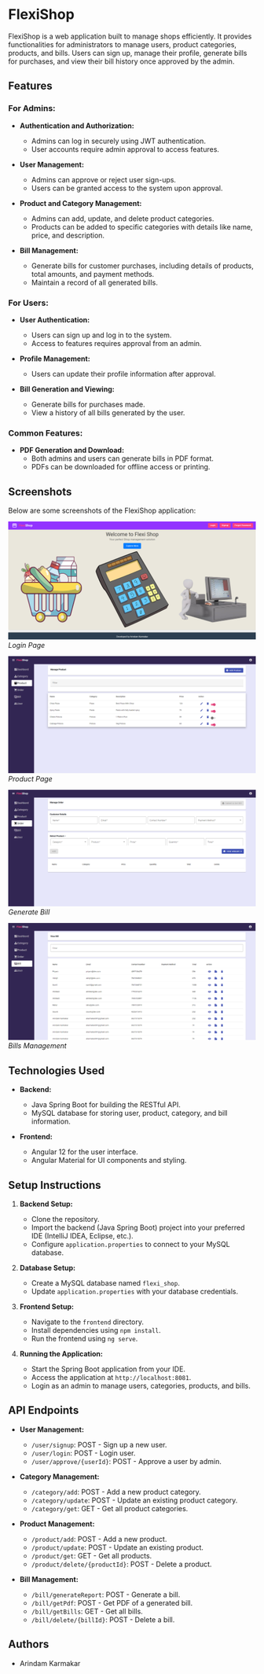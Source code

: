 # FlexiShop

FlexiShop is a web application built to manage shops efficiently. It provides functionalities for administrators to manage users, product categories, products, and bills. Users can sign up, manage their profile, generate bills for purchases, and view their bill history once approved by the admin.

## Features

### For Admins:
- **Authentication and Authorization:**
  - Admins can log in securely using JWT authentication.
  - User accounts require admin approval to access features.

- **User Management:**
  - Admins can approve or reject user sign-ups.
  - Users can be granted access to the system upon approval.

- **Product and Category Management:**
  - Admins can add, update, and delete product categories.
  - Products can be added to specific categories with details like name, price, and description.

- **Bill Management:**
  - Generate bills for customer purchases, including details of products, total amounts, and payment methods.
  - Maintain a record of all generated bills.

### For Users:
- **User Authentication:**
  - Users can sign up and log in to the system.
  - Access to features requires approval from an admin.

- **Profile Management:**
  - Users can update their profile information after approval.

- **Bill Generation and Viewing:**
  - Generate bills for purchases made.
  - View a history of all bills generated by the user.

### Common Features:
- **PDF Generation and Download:**
  - Both admins and users can generate bills in PDF format.
  - PDFs can be downloaded for offline access or printing.
## Screenshots

Below are some screenshots of the FlexiShop application:

![Login Page](img/A1.png)
*Login Page*

![Admin Dashboard](img/A2.png)
*Product Page*

![Product Management](img/A3.png)
*Generate Bill*

![Generate Bill](img/A4.png)
*Bills Management*



## Technologies Used

- **Backend:**
  - Java Spring Boot for building the RESTful API.
  - MySQL database for storing user, product, category, and bill information.

- **Frontend:**
  - Angular 12 for the user interface.
  - Angular Material for UI components and styling.

## Setup Instructions

1. **Backend Setup:**
   - Clone the repository.
   - Import the backend (Java Spring Boot) project into your preferred IDE (IntelliJ IDEA, Eclipse, etc.).
   - Configure `application.properties` to connect to your MySQL database.

2. **Database Setup:**
   - Create a MySQL database named `flexi_shop`.
   - Update `application.properties` with your database credentials.

3. **Frontend Setup:**
   - Navigate to the `frontend` directory.
   - Install dependencies using `npm install`.
   - Run the frontend using `ng serve`.

4. **Running the Application:**
   - Start the Spring Boot application from your IDE.
   - Access the application at `http://localhost:8081`.
   - Login as an admin to manage users, categories, products, and bills.

## API Endpoints

- **User Management:**
  - `/user/signup`: POST - Sign up a new user.
  - `/user/login`: POST - Login user.
  - `/user/approve/{userId}`: POST - Approve a user by admin.

- **Category Management:**
  - `/category/add`: POST - Add a new product category.
  - `/category/update`: POST - Update an existing product category.
  - `/category/get`: GET - Get all product categories.

- **Product Management:**
  - `/product/add`: POST - Add a new product.
  - `/product/update`: POST - Update an existing product.
  - `/product/get`: GET - Get all products.
  - `/product/delete/{productId}`: POST - Delete a product.

- **Bill Management:**
  - `/bill/generateReport`: POST - Generate a bill.
  - `/bill/getPdf`: POST - Get PDF of a generated bill.
  - `/bill/getBills`: GET - Get all bills.
  - `/bill/delete/{billId}`: POST - Delete a bill.

## Authors

- Arindam Karmakar


